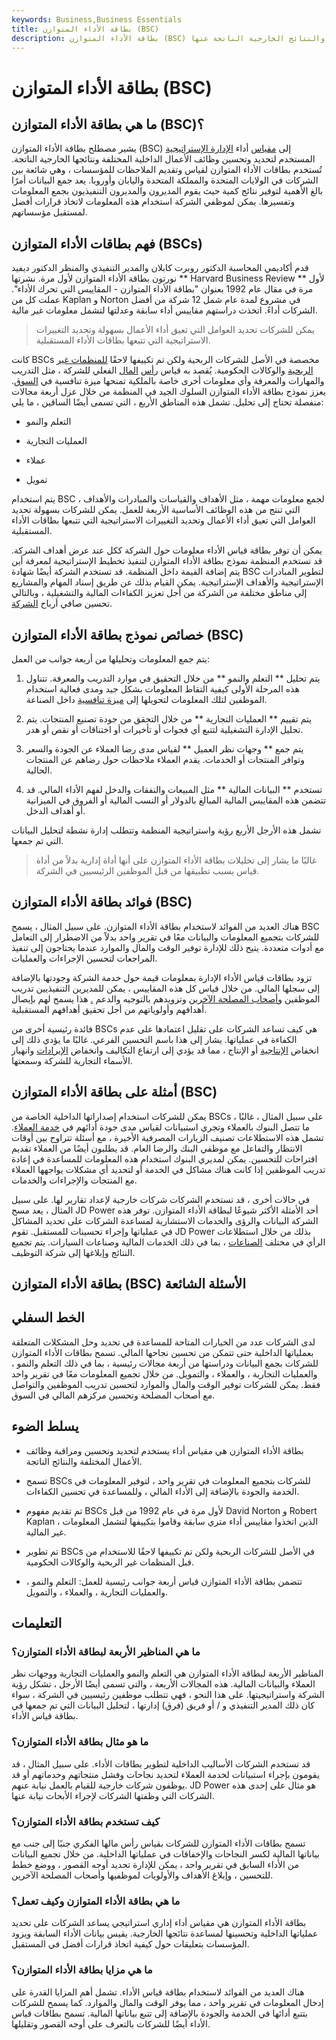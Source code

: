 ```yaml
---
keywords: Business,Business Essentials
title: بطاقة الأداء المتوازن (BSC)
description: بطاقة الأداء المتوازن (BSC) هي مقياس للأداء تستخدمه الشركات لتحديد وتحسين الوظائف الداخلية والنتائج الخارجية الناتجة عنها.
---
```


# بطاقة الأداء المتوازن (BSC)
## ما هي بطاقة الأداء المتوازن (BSC)؟

يشير مصطلح بطاقة الأداء المتوازن (BSC) إلى [مقياس](/metrics) أداء [الإدارة الإستراتيجية](/strategic-management) المستخدم لتحديد وتحسين وظائف الأعمال الداخلية المختلفة ونتائجها الخارجية الناتجة. تُستخدم بطاقات الأداء المتوازن لقياس وتقديم الملاحظات للمؤسسات ، وهي شائعة بين الشركات في الولايات المتحدة والمملكة المتحدة واليابان وأوروبا. يعد جمع البيانات أمرًا بالغ الأهمية لتوفير نتائج كمية حيث يقوم المديرون والمديرون التنفيذيون بجمع المعلومات وتفسيرها. يمكن لموظفي الشركة استخدام هذه المعلومات لاتخاذ قرارات أفضل لمستقبل مؤسساتهم.

## فهم بطاقات الأداء المتوازن (BSCs)

قدم أكاديمي المحاسبة الدكتور روبرت كابلان والمدير التنفيذي والمنظر الدكتور ديفيد نورتون بطاقة الأداء المتوازن لأول مرة. نشرتها ** Harvard Business Review ** لأول مرة في مقال عام 1992 بعنوان "بطاقة الأداء المتوازن - المقاييس التي تحرك الأداء". عملت كل من Kaplan و Norton في مشروع لمدة عام شمل 12 شركة من أفضل الشركات أداءً. اتخذت دراستهم مقاييس أداء سابقة وعدلتها لتشمل معلومات غير مالية.

> يمكن للشركات تحديد العوامل التي تعيق أداء الأعمال بسهولة وتحديد التغييرات الاستراتيجية التي تتبعها بطاقات الأداء المستقبلية.

>

كانت BSCs مخصصة في الأصل للشركات الربحية ولكن تم تكييفها لاحقًا [للمنظمات غير الربحية](/non-profitorganization) والوكالات الحكومية. يُقصد به قياس [رأس](/intellectual_capital) [المال](/intellectual_capital) الفعلي للشركة ، مثل التدريب والمهارات والمعرفة وأي معلومات أخرى خاصة بالملكية تمنحها ميزة تنافسية في [السوق](/market). يعزز نموذج بطاقة الأداء المتوازن السلوك الجيد في المنظمة من خلال عزل أربعة مجالات منفصلة تحتاج إلى تحليل. تشمل هذه المناطق الأربع ، التي تسمى أيضًا الساقين ، ما يلي:

- التعلم والنمو

- العمليات التجارية

- عملاء

- تمويل

يتم استخدام BSC لجمع معلومات مهمة ، مثل الأهداف والقياسات والمبادرات والأهداف ، التي تنتج من هذه الوظائف الأساسية الأربعة للعمل. يمكن للشركات بسهولة تحديد العوامل التي تعيق أداء الأعمال وتحديد التغييرات الاستراتيجية التي تتبعها بطاقات الأداء المستقبلية.

يمكن أن توفر بطاقة قياس الأداء معلومات حول الشركة ككل عند عرض أهداف الشركة. قد تستخدم المنظمة نموذج بطاقة الأداء المتوازن لتنفيذ تخطيط الإستراتيجية لمعرفة أين يتم إضافة القيمة داخل المنظمة. قد تستخدم الشركة أيضًا شهادة BSC لتطوير المبادرات الإستراتيجية والأهداف الإستراتيجية. يمكن القيام بذلك عن طريق إسناد المهام والمشاريع إلى مناطق مختلفة من الشركة من أجل تعزيز الكفاءات المالية والتشغيلية ، وبالتالي تحسين صافي أرباح [الشركة](/bottomline).

## خصائص نموذج بطاقة الأداء المتوازن (BSC)

يتم جمع المعلومات وتحليلها من أربعة جوانب من العمل:

1. يتم تحليل ** التعلم والنمو ** من خلال التحقيق في موارد التدريب والمعرفة. تتناول هذه المرحلة الأولى كيفية التقاط المعلومات بشكل جيد ومدى فعالية استخدام الموظفين لتلك المعلومات لتحويلها إلى [ميزة تنافسية](/competitive_advantage) داخل الصناعة.

1. يتم تقييم ** العمليات التجارية ** من خلال التحقق من جودة تصنيع المنتجات. يتم تحليل الإدارة التشغيلية لتتبع أي فجوات أو تأخيرات أو اختناقات أو نقص أو هدر.

1. يتم جمع ** وجهات نظر العميل ** لقياس مدى رضا العملاء عن الجودة والسعر وتوافر المنتجات أو الخدمات. يقدم العملاء ملاحظات حول رضاهم عن المنتجات الحالية.

1. تستخدم ** البيانات المالية ** مثل المبيعات والنفقات والدخل لفهم الأداء المالي. قد تتضمن هذه المقاييس المالية المبالغ بالدولار أو النسب المالية أو الفروق في الميزانية أو أهداف الدخل.

تشمل هذه الأرجل الأربع رؤية واستراتيجية المنظمة وتتطلب إدارة نشطة لتحليل البيانات التي تم جمعها.

> غالبًا ما يشار إلى تحليلات بطاقة الأداء المتوازن على أنها أداة إدارية بدلاً من أداة قياس بسبب تطبيقها من قبل الموظفين الرئيسيين في الشركة.

>

## فوائد بطاقة الأداء المتوازن (BSC)

هناك العديد من الفوائد لاستخدام بطاقة الأداء المتوازن. على سبيل المثال ، يسمح BSC للشركات بتجميع المعلومات والبيانات معًا في تقرير واحد بدلاً من الاضطرار إلى التعامل مع أدوات متعددة. يتيح ذلك للإدارة توفير الوقت والمال والموارد عندما يحتاجون إلى تنفيذ المراجعات لتحسين الإجراءات والعمليات.

تزود بطاقات قياس الأداء الإدارة بمعلومات قيمة حول خدمة الشركة وجودتها بالإضافة إلى سجلها المالي. من خلال قياس كل هذه المقاييس ، يمكن للمديرين التنفيذيين تدريب الموظفين [وأصحاب المصلحة الآخرين](/stakeholder) وتزويدهم بالتوجيه والدعم [.](/stakeholder) هذا يسمح لهم بإيصال أهدافهم وأولوياتهم من أجل تحقيق أهدافهم المستقبلية.

فائدة رئيسية أخرى من BSCs هي كيف تساعد الشركات على تقليل اعتمادها على عدم الكفاءة في عملياتها. يشار إلى هذا باسم التحسين الفرعي. غالبًا ما يؤدي ذلك إلى انخفاض [الإنتاجية](/productivity) أو الإنتاج ، مما قد يؤدي إلى ارتفاع التكاليف وانخفاض [الإيرادات](/revenue) وانهيار الأسماء التجارية للشركة وسمعتها.

## أمثلة على بطاقة الأداء المتوازن (BSC)

يمكن للشركات استخدام إصداراتها الداخلية الخاصة من BSCs ، على سبيل المثال ، غالبًا ما تتصل البنوك بالعملاء وتجري استبيانات لقياس مدى جودة أدائهم في [خدمة العملاء](/customer-service). تشمل هذه الاستطلاعات تصنيف الزيارات المصرفية الأخيرة ، مع أسئلة تتراوح بين أوقات الانتظار والتفاعل مع موظفي البنك والرضا العام. قد يطلبون أيضًا من العملاء تقديم اقتراحات للتحسين. يمكن لمديري البنوك استخدام هذه المعلومات للمساعدة في إعادة تدريب الموظفين إذا كانت هناك مشاكل في الخدمة أو لتحديد أي مشكلات يواجهها العملاء مع المنتجات والإجراءات والخدمات.

في حالات أخرى ، قد تستخدم الشركات شركات خارجية لإعداد تقارير لها. على سبيل المثال ، يعد مسح JD Power أحد الأمثلة الأكثر شيوعًا لبطاقة الأداء المتوازن. توفر هذه الشركة البيانات والرؤى والخدمات الاستشارية لمساعدة الشركات على تحديد المشاكل في عملياتها وإجراء تحسينات للمستقبل. تقوم JD Power بذلك من خلال استطلاعات الرأي في مختلف [الصناعات](/industry) ، بما في ذلك الخدمات المالية وصناعات السيارات. يتم تجميع النتائج وإبلاغها إلى شركة التوظيف.

## بطاقة الأداء المتوازن (BSC) الأسئلة الشائعة

## الخط السفلي

لدى الشركات عدد من الخيارات المتاحة للمساعدة في تحديد وحل المشكلات المتعلقة بعملياتها الداخلية حتى تتمكن من تحسين نجاحها المالي. تسمح بطاقات الأداء المتوازن للشركات بجمع البيانات ودراستها من أربعة مجالات رئيسية ، بما في ذلك التعلم والنمو ، والعمليات التجارية ، والعملاء ، والتمويل. من خلال تجميع المعلومات معًا في تقرير واحد فقط. يمكن للشركات توفير الوقت والمال والموارد لتحسين تدريب الموظفين والتواصل مع أصحاب المصلحة وتحسين مركزهم المالي في السوق.

## يسلط الضوء

- بطاقة الأداء المتوازن هي مقياس أداء يستخدم لتحديد وتحسين ومراقبة وظائف الأعمال المختلفة والنتائج الناتجة.

- تسمح BSCs للشركات بتجميع المعلومات في تقرير واحد ، لتوفير المعلومات في الخدمة والجودة بالإضافة إلى الأداء المالي ، وللمساعدة في تحسين الكفاءات.

- تم تقديم مفهوم BSCs لأول مرة في عام 1992 من قبل David Norton و Robert Kaplan ، الذين اتخذوا مقاييس أداء متري سابقة وقاموا بتكييفها لتشمل المعلومات غير المالية.

- تم تطوير BSCs في الأصل للشركات الربحية ولكن تم تكييفها لاحقًا للاستخدام من قبل المنظمات غير الربحية والوكالات الحكومية.

- تتضمن بطاقة الأداء المتوازن قياس أربعة جوانب رئيسية للعمل: التعلم والنمو ، والعمليات التجارية ، والعملاء ، والتمويل.

## التعليمات

### ما هي المناظير الأربعة لبطاقة الأداء المتوازن؟

المناظير الأربعة لبطاقة الأداء المتوازن هي التعلم والنمو والعمليات التجارية ووجهات نظر العملاء والبيانات المالية. هذه المجالات الأربعة ، والتي تسمى أيضًا الأرجل ، تشكل رؤية الشركة واستراتيجيتها. على هذا النحو ، فهي تتطلب موظفين رئيسيين في الشركة ، سواء كان ذلك المدير التنفيذي و / أو فريق (فرق) إدارتها ، لتحليل البيانات التي تم جمعها في بطاقة قياس الأداء.

### ما هو مثال بطاقة الأداء المتوازن؟

قد تستخدم الشركات الأساليب الداخلية لتطوير بطاقات الأداء. على سبيل المثال ، قد يقومون بإجراء استبيانات لخدمة العملاء لتحديد نجاحات وفشل منتجاتهم وخدماتهم أو قد يوظفون شركات خارجية للقيام بالعمل نيابة عنهم. JD Power هو مثال على إحدى هذه الشركات التي وظفتها الشركات لإجراء الأبحاث نيابة عنها.

### كيف تستخدم بطاقة الأداء المتوازن؟

تسمح بطاقات الأداء المتوازن للشركات بقياس رأس مالها الفكري جنبًا إلى جنب مع بياناتها المالية لكسر النجاحات والإخفاقات في عملياتها الداخلية. من خلال تجميع البيانات من الأداء السابق في تقرير واحد ، يمكن للإدارة تحديد أوجه القصور ، ووضع خطط للتحسين ، وإبلاغ الأهداف والأولويات لموظفيها وأصحاب المصلحة الآخرين.

### ما هي بطاقة الأداء المتوازن وكيف تعمل؟

بطاقة الأداء المتوازن هي مقياس أداء إداري استراتيجي يساعد الشركات على تحديد عملياتها الداخلية وتحسينها لمساعدة نتائجها الخارجية. يقيس بيانات الأداء السابقة ويزود المؤسسات بتعليقات حول كيفية اتخاذ قرارات أفضل في المستقبل.

### ما هي مزايا بطاقة الأداء المتوازن؟

هناك العديد من الفوائد لاستخدام بطاقة قياس الأداء. تشمل أهم المزايا القدرة على إدخال المعلومات في تقرير واحد ، مما يوفر الوقت والمال والموارد. كما يسمح للشركات بتتبع أدائها في الخدمة والجودة بالإضافة إلى تتبع بياناتها المالية. تسمح بطاقات قياس الأداء أيضًا للشركات بالتعرف على أوجه القصور وتقليلها.

